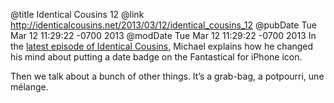 @title Identical Cousins 12
@link http://identicalcousins.net/2013/03/12/identical_cousins_12
@pubDate Tue Mar 12 11:29:22 -0700 2013
@modDate Tue Mar 12 11:29:22 -0700 2013
In the <a href="http://identicalcousins.net/2013/03/12/identical_cousins_12">latest episode of Identical Cousins</a>, Michael explains how he changed his mind about putting a date badge on the Fantastical for iPhone icon.

Then we talk about a bunch of other things. It’s a grab-bag, a potpourri, une mélange.

